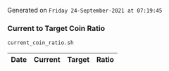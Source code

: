 Generated on `Friday 24-September-2021 at 07:19:45`

### Current to Target Coin Ratio
`current_coin_ratio.sh`

Date|Current|Target|Ratio
---|---|---|---
